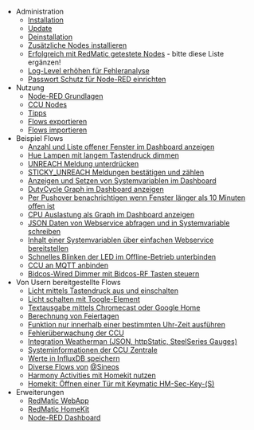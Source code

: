 * Administration
  * [Installation](Installation)
  * [Update](Update)
  * [Deinstallation](Deinstallation)
  * [Zusätzliche Nodes installieren](Node-Installation)
  * [Erfolgreich mit RedMatic getestete Nodes](Erfolgreich-getestete-Nodes) - bitte diese Liste ergänzen!
  * [Log-Level erhöhen für Fehleranalyse](Loglevel)
  * [Passwort Schutz für Node-RED einrichten](Passwort)
* Nutzung
  * [Node-RED Grundlagen](Node-RED)
  * [CCU Nodes](CCU-Nodes)
  * [Tipps](Tipps)
  * [Flows exportieren](Flow-Export)
  * [Flows importieren](Flow-Import)
* Beispiel Flows
  * [Anzahl und Liste offener Fenster im Dashboard anzeigen](Flow-Windows)
  * [Hue Lampen mit langem Tastendruck dimmen](Flow-Hue)
  * [UNREACH Meldung unterdrücken](Flow-Unreach)
  * [STICKY_UNREACH Meldungen bestätigen und zählen](Flow-Sticky)
  * [Anzeigen und Setzen von Systemvariablen im Dashboard](Flow-Sysvar-Dashboard)
  * [DutyCycle Graph im Dashboard anzeigen](Flow-DutyCycle)
  * [Per Pushover benachrichtigen wenn Fenster länger als 10 Minuten offen ist](Flow-Window-Pushover)
  * [CPU Auslastung als Graph im Dashboard anzeigen](Flow-CPU-Usage)
  * [JSON Daten von Webservice abfragen und in Systemvariable schreiben](Flow-HTTP-Client)
  * [Inhalt einer Systemvariablen über einfachen Webservice bereitstellen](Flow-HTTP-Server)
  * [Schnelles Blinken der LED im Offline-Betrieb unterbinden](Flow-Offline-LED)
  * [CCU an MQTT anbinden](Flow-MQTT)
  * [Bidcos-Wired Dimmer mit Bidcos-RF Tasten steuern](Flow-Wired-Dimmer)
* Von Usern bereitgestellte Flows
  * [Licht mittels Tastendruck aus und einschalten](Flow-simple-toggle-light)
  * [Licht schalten mit Toogle-Element](Use-a-toggle-function-node-for-light-on-and-off)
  * [Textausgabe mittels Chromecast oder Google Home](Flow-speak-text-on-Google)
  * [Berechnung von Feiertagen](Flow-to-calculate-german-holidays)
  * [Funktion nur innerhalb einer bestimmten Uhr-Zeit ausführen](Flow-within-time)
  * [Fehlerüberwachung der CCU](Flow-Syslog)
  * [Integration Weatherman (JSON, httpStatic, SteelSeries Gauges)](https://github.com/Sineos/node-red-contrib-weatherman/blob/master/README_DE.md)
  * [Systeminformationen der CCU Zentrale](https://github.com/Sineos/redmatic-flow-sysinfo/blob/master/README_DE.md)
  * [Werte in InfluxDB speichern](Flow-Influx)
  * [Diverse Flows von](https://github.com/Sineos/redmatic-flow-misc) [@Sineos](https://github.com/Sineos/)
  * [Harmony Activities mit Homekit nutzen](Harmony-Activities-mit-Homekit-nutzen)
  * [Homekit: Öffnen einer Tür mit Keymatic HM-Sec-Key-(S)](https://github.com/hobbyquaker/RedMatic/wiki/workaround:-open-für-HM-Sec-Key-(S))
* Erweiterungen
  * [RedMatic WebApp](Webapp)
  * [RedMatic HomeKit](Homekit)
  * [Node-RED Dashboard](Dashboard-Screenshots)

